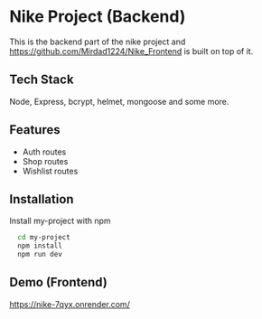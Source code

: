 
# Nike Project (Backend)

This is the backend part of the nike project and https://github.com/Mirdad1224/Nike_Frontend is built on top of it.


## Tech Stack

Node, Express, bcrypt, helmet, mongoose and some more.


## Features

- Auth routes
- Shop routes
- Wishlist routes


## Installation

Install my-project with npm

```bash
  cd my-project
  npm install
  npm run dev
```
    
## Demo (Frontend)

https://nike-7qyx.onrender.com/
